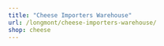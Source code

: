 ```yaml
---
title: "Cheese Importers Warehouse"
url: /longmont/cheese-importers-warehouse/
shop: cheese
---
```

